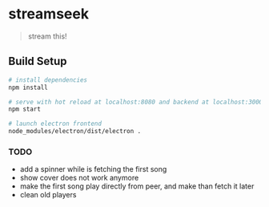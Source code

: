 # streamseek

> stream this!

## Build Setup

``` bash
# install dependencies
npm install

# serve with hot reload at localhost:8080 and backend at localhost:3000
npm start

# launch electron frontend
node_modules/electron/dist/electron .
```

### TODO
 - add a spinner while is fetching the first song
 - show cover does not work anymore
 - make the first song play directly from peer, and make than fetch it later 
 - clean old players
